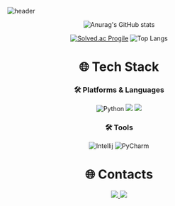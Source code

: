 ![header](https://capsule-render.vercel.app/api?type=waving&color=_hexcode&height=200&section=header&text=🌐　JEONHYUNSOO&fontColor=FFFFFF&fontSize=60&animation=twinkling)

<div align=center>

![Anurag's GitHub stats](https://github-readme-stats.vercel.app/api?username=thatgirls00&show_icons=true&theme=dark)  


[![Solved.ac Progile](http://mazassumnida.wtf/api/v2/generate_badge?boj=wjsgustn201)](https://solved.ac/wjsgustn201/) ![Top Langs](https://github-readme-stats.vercel.app/api/top-langs/?username=thatgirls00&layout=compact&theme=dark)


</div>

<div align=center><h1>🌐 Tech Stack </h1></div>

<div align=center>
  
### 🛠 Platforms & Languages
  <img alt="Python" src ="https://img.shields.io/badge/Python-3776AB.svg?&style=for-the-badge&logo=Python&logoColor=white"/>
  <img src="https://img.shields.io/badge/java-007396?style=for-the-badge&logo=java&logoColor=white">
  <img src="https://img.shields.io/badge/github-181717?style=for-the-badge&logo=github&logoColor=white">

### 🛠 Tools
![Intellij](https://img.shields.io/badge/Intellij&nbsp;IDEA-000000.svg?&style=for-the-badge&logo=intellijidea&logoColor=white)
<img alt="PyCharm" src ="https://img.shields.io/badge/PyCharm-000000.svg?&style=for-the-badge&logo=PyCharm&logoColor=white"/>  

</div>


<div align=center>

# 🌐 Contacts
<div align=center>
<a href="mailto:wjsgustn201@gmail.com">
        <img src="https://img.shields.io/badge/Gmail-EA4335?style=for-the-badge&logo=Gmail&logoColor=white"> 
</a>
<a href="https://firstprep.tistory.com/">
  <img src="https://img.shields.io/badge/blog-181717?style=for-the-badge&logo=tistory&logoColor=ffffff">
</a>

</div>

</div>
